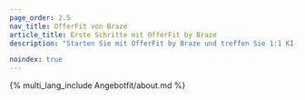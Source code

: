 ```yaml
---
page_order: 2.5
nav_title: OfferFit von Braze
article_title: Erste Schritte mit OfferFit by Braze
description: "Starten Sie mit OfferFit by Braze und treffen Sie 1:1 KI-Entscheidungen, die jede beliebige Metrik maximieren!"

noindex: true
---
```


{% multi_lang_include Angebotfit/about.md %}
